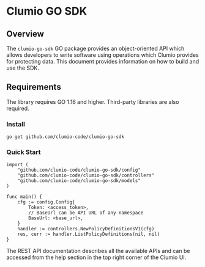 # Clumio GO SDK

## Overview

The `clumio-go-sdk` GO package provides an object-oriented API which allows developers to
write software using operations which Clumio provides for protecting data. This document provides
information on how to build and use the SDK.

## Requirements

The library requires GO 1.16 and higher. Third-party libraries are also required.

### Install
```
go get github.com/clumio-code/clumio-go-sdk
```

### Quick Start
```
import (
	"github.com/clumio-code/clumio-go-sdk/config"
	"github.com/clumio-code/clumio-go-sdk/controllers"
	"github.com/clumio-code/clumio-go-sdk/models"
)

func main() {
	cfg := config.Config{
		Token: <access_token>,
		// BaseUrl can be API URL of any namespace
		BaseUrl: <base_url>,
	}
	handler := controllers.NewPolicyDefinitionsV1(cfg)
	res, cerr := handler.ListPolicyDefinitions(nil, nil)
}
```
The REST API documentation describes all the available APIs and can be accessed from the help section in the top right corner of the Clumio UI.
